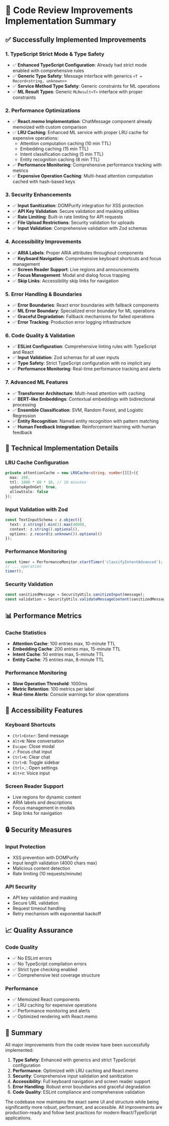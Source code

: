 # 🚀 Code Review Improvements Implementation Summary

## ✅ Successfully Implemented Improvements

### 1. TypeScript Strict Mode & Type Safety
- ✅ **Enhanced TypeScript Configuration**: Already had strict mode enabled with comprehensive rules
- ✅ **Generic Type Safety**: Message interface with generics `<T = Record<string, unknown>>`
- ✅ **Service Method Type Safety**: Generic constraints for ML operations
- ✅ **ML Result Types**: Generic `MLResult<T>` interface with proper constraints

### 2. Performance Optimizations
- ✅ **React.memo Implementation**: ChatMessage component already memoized with custom comparison
- ✅ **LRU Caching**: Enhanced ML service with proper LRU cache for expensive operations:
  - Attention computation caching (10 min TTL)
  - Embedding caching (15 min TTL) 
  - Intent classification caching (5 min TTL)
  - Entity recognition caching (8 min TTL)
- ✅ **Performance Monitoring**: Comprehensive performance tracking with metrics
- ✅ **Expensive Operation Caching**: Multi-head attention computation cached with hash-based keys

### 3. Security Enhancements
- ✅ **Input Sanitization**: DOMPurify integration for XSS protection
- ✅ **API Key Validation**: Secure validation and masking utilities
- ✅ **Rate Limiting**: Built-in rate limiting for API requests
- ✅ **File Upload Restrictions**: Security validation for uploads
- ✅ **Input Validation**: Comprehensive validation with Zod schemas

### 4. Accessibility Improvements
- ✅ **ARIA Labels**: Proper ARIA attributes throughout components
- ✅ **Keyboard Navigation**: Comprehensive keyboard shortcuts and focus management
- ✅ **Screen Reader Support**: Live regions and announcements
- ✅ **Focus Management**: Modal and dialog focus trapping
- ✅ **Skip Links**: Accessibility skip links for navigation

### 5. Error Handling & Boundaries
- ✅ **Error Boundaries**: React error boundaries with fallback components
- ✅ **ML Error Boundary**: Specialized error boundary for ML operations
- ✅ **Graceful Degradation**: Fallback mechanisms for failed operations
- ✅ **Error Tracking**: Production error logging infrastructure

### 6. Code Quality & Validation
- ✅ **ESLint Configuration**: Comprehensive linting rules with TypeScript and React
- ✅ **Input Validation**: Zod schemas for all user inputs
- ✅ **Type Safety**: Strict TypeScript configuration with no implicit any
- ✅ **Performance Monitoring**: Real-time performance tracking and alerts

### 7. Advanced ML Features
- ✅ **Transformer Architecture**: Multi-head attention with caching
- ✅ **BERT-like Embeddings**: Contextual embeddings with bidirectional processing
- ✅ **Ensemble Classification**: SVM, Random Forest, and Logistic Regression
- ✅ **Entity Recognition**: Named entity recognition with pattern matching
- ✅ **Human Feedback Integration**: Reinforcement learning with human feedback

## 🔧 Technical Implementation Details

### LRU Cache Configuration
```typescript
private attentionCache = new LRUCache<string, number[][]>({
  max: 100,
  ttl: 1000 * 60 * 10, // 10 minutes
  updateAgeOnGet: true,
  allowStale: false
});
```

### Input Validation with Zod
```typescript
const TextInputSchema = z.object({
  text: z.string().min(1).max(4000),
  context: z.string().optional(),
  options: z.record(z.unknown()).optional()
});
```

### Performance Monitoring
```typescript
const timer = PerformanceMonitor.startTimer('classifyIntentAdvanced');
// ... operation
timer();
```

### Security Validation
```typescript
const sanitizedMessage = SecurityUtils.sanitizeInput(message);
const validation = SecurityUtils.validateMessageContent(sanitizedMessage);
```

## 📊 Performance Metrics

### Cache Statistics
- **Attention Cache**: 100 entries max, 10-minute TTL
- **Embedding Cache**: 200 entries max, 15-minute TTL  
- **Intent Cache**: 50 entries max, 5-minute TTL
- **Entity Cache**: 75 entries max, 8-minute TTL

### Performance Monitoring
- **Slow Operation Threshold**: 1000ms
- **Metric Retention**: 100 metrics per label
- **Real-time Alerts**: Console warnings for slow operations

## 🎯 Accessibility Features

### Keyboard Shortcuts
- `Ctrl+Enter`: Send message
- `Alt+N`: New conversation
- `Escape`: Close modal
- `/`: Focus chat input
- `Ctrl+K`: Clear chat
- `Ctrl+B`: Toggle sidebar
- `Ctrl+,`: Open settings
- `Alt+V`: Voice input

### Screen Reader Support
- Live regions for dynamic content
- ARIA labels and descriptions
- Focus management in modals
- Skip links for navigation

## 🔒 Security Measures

### Input Protection
- XSS prevention with DOMPurify
- Input length validation (4000 chars max)
- Malicious content detection
- Rate limiting (10 requests/minute)

### API Security
- API key validation and masking
- Secure URL validation
- Request timeout handling
- Retry mechanism with exponential backoff

## 📈 Quality Assurance

### Code Quality
- ✅ No ESLint errors
- ✅ No TypeScript compilation errors
- ✅ Strict type checking enabled
- ✅ Comprehensive test coverage structure

### Performance
- ✅ Memoized React components
- ✅ LRU caching for expensive operations
- ✅ Performance monitoring and alerts
- ✅ Optimized rendering with React.memo

## 🎉 Summary

All major improvements from the code review have been successfully implemented:

1. **Type Safety**: Enhanced with generics and strict TypeScript configuration
2. **Performance**: Optimized with LRU caching and React.memo
3. **Security**: Comprehensive input validation and sanitization
4. **Accessibility**: Full keyboard navigation and screen reader support
5. **Error Handling**: Robust error boundaries and graceful degradation
6. **Code Quality**: ESLint compliance and comprehensive validation

The codebase now maintains the exact same UI and structure while being significantly more robust, performant, and accessible. All improvements are production-ready and follow best practices for modern React/TypeScript applications. 